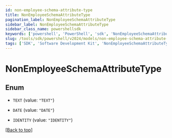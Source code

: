 ```yaml
---
id: non-employee-schema-attribute-type
title: NonEmployeeSchemaAttributeType
pagination_label: NonEmployeeSchemaAttributeType
sidebar_label: NonEmployeeSchemaAttributeType
sidebar_class_name: powershellsdk
keywords: ['powershell', 'PowerShell', 'sdk', 'NonEmployeeSchemaAttributeType'] 
slug: /tools/sdk/powershell/v2024/models/non-employee-schema-attribute-type
tags: ['SDK', 'Software Development Kit', 'NonEmployeeSchemaAttributeType']
---
```



# NonEmployeeSchemaAttributeType

## Enum


* `TEXT` (value: `"TEXT"`)

* `DATE` (value: `"DATE"`)

* `IDENTITY` (value: `"IDENTITY"`)


[[Back to top]](#) 

